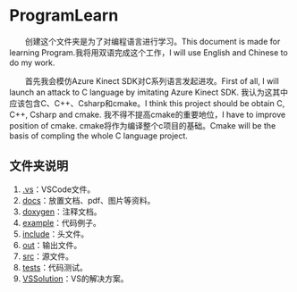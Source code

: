 # ProgramLearn

&emsp;&emsp;创建这个文件夹是为了对编程语言进行学习。This document is made for learning Program.我将用双语完成这个工作，I will use English and Chinese to do my work.

&emsp;&emsp;首先我会模仿Azure Kinect SDK对C系列语言发起进攻。First of all, I will launch an attack to C language by imitating Azure Kinect SDK.  我认为这其中应该包含C、C++、Csharp和cmake。I think this project should be obtain C, C++, Csharp and cmake.  我不得不提高cmake的重要地位，I have to improve position of cmake. cmake将作为编译整个c项目的基础。Cmake will be the basis of compling the whole C language project. 

## 文件夹说明

1. [.vs](/.vs)：VSCode文件。
2. [docs](/docs/)：放置文档、pdf、图片等资料。
3. [doxygen](/doxygen/)：注释文档。
4. [example](/example/)：代码例子。
5. [include](/include/)：头文件。
6. [out](/out/)：输出文件。
7. [src](/src/)：源文件。
8. [tests](/tests/)：代码测试。
9. [VSSolution](/VSSolution/)：VS的解决方案。